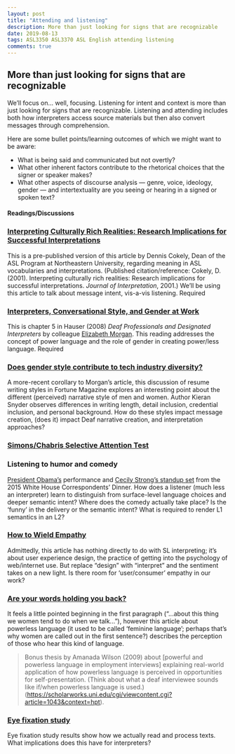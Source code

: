 ```yaml
---
layout: post
title: "Attending and listening"
description: More than just looking for signs that are recognizable
date: 2019-08-13
tags: ASL3350 ASL3370 ASL English attending listening
comments: true 
---
```


## More than just looking for signs that are recognizable

<p class="lead">We’ll focus on... well, focusing. Listening for intent and context is more than just looking for signs that are recognizable. Listening and attending includes both how interpreters access source materials but then also convert messages through comprehension.</p>

Here are some bullet points/learning outcomes of which we might want to be aware:
* What is being said and communicated but not overtly?
* What other inherent factors contribute to the rhetorical choices that the signer or speaker makes?
* What other aspects of discourse analysis — genre, voice, ideology, gender — and intertextuality are you seeing or hearing in a signed or spoken text?

#### Readings/Discussions
### [Interpreting Culturally Rich Realities: Research Implications for Successful Interpretations](http://intrpr.info/library/cokely-rich-realities.pdf)
This is a pre-published version of this article by Dennis Cokely, Dean of the ASL Program at Northeastern University, regarding meaning in ASL vocabularies and interpretations. (Published citation/reference: Cokely, D. (2001). Interpreting culturally rich realities: Research implications for successful interpretations. *Journal of Interpretation*, 2001.) We’ll be using this article to talk about message intent, vis-a-vis listening. <span class="c-badge c-badge-pill c-badge-danger">Required</span>

### [Interpreters, Conversational Style, and Gender at Work](http://intrpr.info/library/morgan-gender-and-power-language-dpdi.pdf)
This is chapter 5 in Hauser (2008) *Deaf Professionals and Designated Interpreters* by colleague [Elizabeth Morgan](http://www.linkedin.com/pub/elizabeth-morgan/48/b23/821). This reading addresses the concept of power language and the role of gender in creating power/less language. <span class="c-badge c-badge-pill c-badge-danger">Required</span>

### [Does gender style contribute to tech industry diversity?](http://fortune.com/2015/03/26/the-resume-gap-women-tell-stories-men-stick-to-facts-and-get-the-advantage)
A more-recent corollary to Morgan’s article, this discussion of resume writing styles in Fortune Magazine explores an interesting point about the different (perceived) narrative style of men and women. Author Kieran Snyder observes differences in writing length, detail inclusion, credential inclusion, and personal background. How do these styles impact message creation, (does it) impact Deaf narrative creation, and interpretation approaches?

### [Simons/Chabris Selective Attention Test](http://www.youtube.com/watch?v=vJG698U2Mvo)

### Listening to humor and comedy
[President Obama’s](https://www.youtube.com/watch?v=NM6d06ALBVA) performance and [Cecily Strong’s standup set](https://www.youtube.com/watch?v=uH5XAeKdrjM) from the 2015 White House Correspondents’ Dinner. How does a listener (much less an interpreter) learn to distinguish from surface-level language choices and deeper semantic intent? Where does the comedy actually take place? Is the ‘funny’ in the delivery or the semantic intent? What is required to render L1 semantics in an L2?

### [How to Wield Empathy](http://www.rosenfeldmedia.com/books/mental-models/how_to_wield_empathy)
Admittedly, this article has nothing directly to do with SL interpreting; it’s about user experience design, the practice of getting into the psychology of web/internet use. But replace “design” with “interpret” and the sentiment takes on a new light. Is there room for ‘user/consumer’ empathy in our work?

### [Are your words holding you back?](https://www.redbookmag.com/life/how-to/a2219/words-holding-you-back)
It feels a little pointed beginning in the first paragraph (“...about this thing we women tend to do when we talk...”), however this article about powerless language (it used to be called ‘feminine language’; perhaps that’s why women are called out in the first sentence?) describes the perception of those who hear this kind of language.

> Bonus thesis by Amanada Wilson (2009) about [powerful and powerless language in employment interviews] explaining real-world application of how powerless language is perceived in opportunities for self-presentation. (Think about what a deaf interviewee sounds like if/when powerless language is used.) (https://scholarworks.uni.edu/cgi/viewcontent.cgi?article=1043&context=hpt).

### [Eye fixation study](https://twitter.com/agabojko/status/425701461142405120)
Eye fixation study results show how we actually read and process texts. What implications does this have for interpreters?
